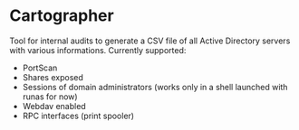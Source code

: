 # Cartographer

Tool for internal audits to generate a CSV file of all Active Directory servers with various informations.
Currently supported: 
- PortScan
- Shares exposed
- Sessions of domain administrators (works only in a shell launched with runas for now)
- Webdav enabled
- RPC interfaces (print spooler)
